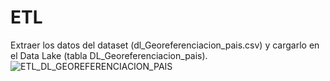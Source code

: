 # ETL
Extraer los datos del dataset (dl_Georeferenciacion_pais.csv) y cargarlo en el Data Lake (tabla DL_Georeferenciacion_pais).
![ETL_DL_GEOREFERENCIACION_PAIS](https://github.com/user-attachments/assets/89988876-f558-472f-91e0-eccdce2662be)
